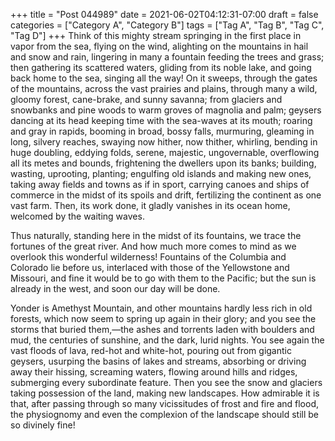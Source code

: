 +++
title = "Post 044989"
date = 2021-06-02T04:12:31-07:00
draft = false
categories = ["Category A", "Category B"]
tags = ["Tag A", "Tag B", "Tag C", "Tag D"]
+++
Think of this mighty stream springing in the first place in vapor from the sea, flying on the wind, alighting on the mountains in hail and snow and rain, lingering in many a fountain feeding the trees and grass; then gathering its scattered waters, gliding from its noble lake, and going back home to the sea, singing all the way! On it sweeps, through the gates of the mountains, across the vast prairies and plains, through many a wild, gloomy forest, cane-brake, and sunny savanna; from glaciers and snowbanks and pine woods to warm groves of magnolia and palm; geysers dancing at its head keeping time with the sea-waves at its mouth; roaring and gray in rapids, booming in broad, bossy falls, murmuring, gleaming in long, silvery reaches, swaying now hither, now thither, whirling, bending in huge doubling, eddying folds, serene, majestic, ungovernable, overflowing all its metes and bounds, frightening the dwellers upon its banks; building, wasting, uprooting, planting; engulfing old islands and making new ones, taking away fields and towns as if in sport, carrying canoes and ships of commerce in the midst of its spoils and drift, fertilizing the continent as one vast farm. Then, its work done, it gladly vanishes in its ocean home, welcomed by the waiting waves.

Thus naturally, standing here in the midst of its fountains, we trace the fortunes of the great river. And how much more comes to mind as we overlook this wonderful wilderness! Fountains of the Columbia and Colorado lie before us, interlaced with those of the Yellowstone and Missouri, and fine it would be to go with them to the Pacific; but the sun is already in the west, and soon our day will be done.

Yonder is Amethyst Mountain, and other mountains hardly less rich in old forests, which now seem to spring up again in their glory; and you see the storms that buried them,—the ashes and torrents laden with boulders and mud, the centuries of sunshine, and the dark, lurid nights. You see again the vast floods of lava, red-hot and white-hot, pouring out from gigantic geysers, usurping the basins of lakes and streams, absorbing or driving away their hissing, screaming waters, flowing around hills and ridges, submerging every subordinate feature. Then you see the snow and glaciers taking possession of the land, making new landscapes. How admirable it is that, after passing through so many vicissitudes of frost and fire and flood, the physiognomy and even the complexion of the landscape should still be so divinely fine!
